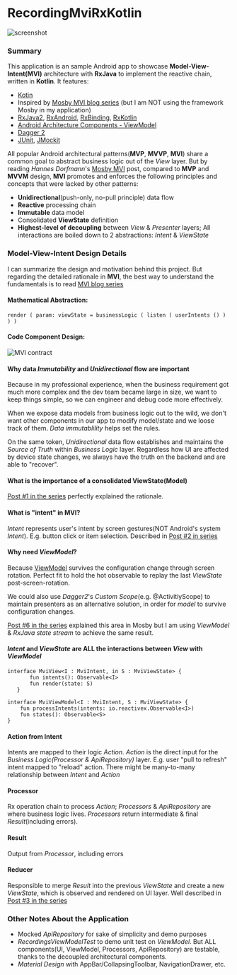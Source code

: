 # RecordingMviRxKotlin

<img src="https://user-images.githubusercontent.com/17072625/39311626-707d6020-493b-11e8-8289-aacb9969d4e2.png" alt="screenshot"/>

### Summary

This application is an sample Android app to showcase **Model-View-Intent(MVI)** architecture with **RxJava** to implement the reactive chain, written in **Kotlin**. It features:

* [Kotin](https://kotlinlang.org)
* Inspired by [Mosby MVI blog series](http://hannesdorfmann.com/android/mosby3-mvi-1) (but I am NOT using the framework Mosby in my application)
* [RxJava2](https://github.com/ReactiveX/RxJava), [RxAndroid](https://github.com/ReactiveX/RxAndroid), [RxBinding](https://github.com/JakeWharton/RxBinding), [RxKotlin](https://github.com/ReactiveX/RxKotlin)
* [Android Architecture Components - ViewModel](https://developer.android.com/topic/libraries/architecture/viewmodel.html)
* [Dagger 2](https://github.com/google/dagger)
* [JUnit](https://junit.org/junit4), [JMockit](https://jmockit.github.io)

All popular Android architectural patterns(**MVP**, **MVVP**, **MVI**) share a common goal to abstract business logic out of the _View_ layer. But by reading _Hannes Dorfmann_'s [Mosby MVI](http://hannesdorfmann.com/android/mosby3-mvi-1) post, compared to **MVP** and **MVVM** design, **MVI** promotes and enforces the following principles and concepts that were lacked by other patterns:

* **Unidirectional**(push-only, no-pull principle) data flow
* **Reactive** processing chain
* **Immutable** data model
* Consolidated **ViewState** definition
* **Highest-level of decoupling** between _View_ & _Presenter_ layers; All interactions are boiled down to 2 abstractions: _Intent_ & _ViewState_

### Model-View-Intent Design Details

I can summarize the design and motivation behind this project. But regarding the detailed rationale in **MVI**, the best way to understand the fundamentals is to read [MVI blog series](http://hannesdorfmann.com/android/mosby3-mvi-1)

#### Mathematical Abstraction:

```
render ( param: viewState = businessLogic ( listen ( userIntents () ) ) )
```

#### Code Component Design:

<img src="https://user-images.githubusercontent.com/17072625/39271226-678cf86c-48a6-11e8-99d2-46f6b98016db.png" alt="MVI contract"/>

#### Why data *Immutability* and *Unidirectional* flow are important

Because in my professional experience, when the business requirement got much more complex and the dev team became large in size, we want to keep things simple, so we can engineer and debug code more effectively.

When we expose data models from business logic out to the wild, we don't want other components in our app to modify model/state and we loose track of them. *Data immutablility* helps set the rules.

On the same token, *Unidirectional* data flow establishes and maintains the *Source of Truth* within *Business Logic* layer. Regardless how UI are affected by device state changes, we always have the truth on the backend and are able to "recover".


#### What is the importance of a consolidated ViewState(Model)

[Post #1 in the series](http://hannesdorfmann.com/android/mosby3-mvi-1) perfectly explained the rationale.

#### What is "intent" in MVI?

_Intent_ represents user's intent by screen gestures(NOT Android's system *Intent*). E.g. button click or item selection. Described in [Post #2 in series](http://hannesdorfmann.com/android/mosby3-mvi-2)

#### Why need _ViewModel_?

Because [ViewModel](https://developer.android.com/topic/libraries/architecture/viewmodel.html) survives the configuration change through screen rotation. Perfect fit to hold the hot observable to replay the last *ViewState* post-screen-rotation.

We could also use *Dagger2*'s *Custom Scope*(e.g. @ActivitiyScope) to maintain presenters as an alternative solution, in order for *model* to survive configuration changes.

[Post #6 in the series](http://hannesdorfmann.com/android/mosby3-mvi-6) explained this area in Mosby but I am using *ViewModel* & *RxJava state stream* to achieve the same result.

#### *Intent* and *ViewState* are ALL the interactions between *View* with *ViewModel*

```
interface MviView<I : MviIntent, in S : MviViewState> {
       fun intents(): Observable<I>
       fun render(state: S)
   }
```

```
interface MviViewModel<I : MviIntent, S : MviViewState> {
    fun processIntents(intents: io.reactivex.Observable<I>)
    fun states(): Observable<S>
}
```

#### Action from Intent

Intents are mapped to their logic *Action*. *Action* is the direct input for the *Business Logic(Processor & ApiRepository)* layer. E.g. user "pull to refresh" intent mapped to "reload" action. There might be many-to-many relationship between *Intent* and *Action*

#### Processor

Rx operation chain to process *Action*; _Processors_ & _ApiRepository_ are where business logic lives. _Processors_ return intermediate & final _Result_(including errors).

#### Result

Output from *Processor*, including errors

#### Reducer

Responsible to merge *Result* into the previous _ViewState_ and create a new _ViewState_, which is observed and rendered on UI layer. Well described in [Post #3 in the series](http://hannesdorfmann.com/android/mosby3-mvi-3)

### Other Notes About the Application

* Mocked *ApiRepository* for sake of simplicity and demo purposes
* *RecordingsViewModelTest* to demo unit test on *ViewModel*. But ALL components(UI, ViewModel, Processors, ApiRepository) are testable, thanks to the decoupled architectural components.
* *Material Design* with AppBar/CollapsingToolbar, NavigationDrawer, etc.